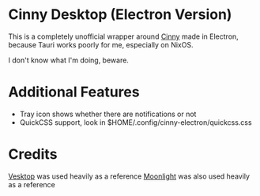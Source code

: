 # Cinny Desktop (Electron Version)

This is a completely unofficial wrapper around [Cinny](https://github.com/cinnyapp/cinny) made in Electron,
because Tauri works poorly for me, especially on NixOS.

I don't know what I'm doing, beware.

# Additional Features

- Tray icon shows whether there are notifications or not
- QuickCSS support, look in $HOME/.config/cinny-electron/quickcss.css

# Credits

[Vesktop](https://github.com/Vencord/Vesktop) was used heavily as a reference
[Moonlight](https://github.com/moonlight-mod/moonlight) was also used heavily as a reference
